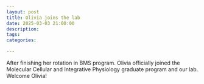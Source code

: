 ```yaml
---
layout: post
title: Olivia joins the lab
date: 2025-03-03 21:00:00
description:
tags:
categories:

---
```

After finishing her rotation in BMS program. Olivia officially joined the Molecular Cellular and Integrative Physiology graduate program and our lab. Welcome Olivia!
